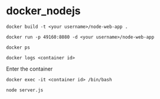 # docker_nodejs

```docker build -t <your username>/node-web-app .```

```docker run -p 49160:8080 -d <your username>/node-web-app```

```docker ps```

```docker logs <container id>```

Enter the container

```docker exec -it <container id> /bin/bash```

```node server.js```
